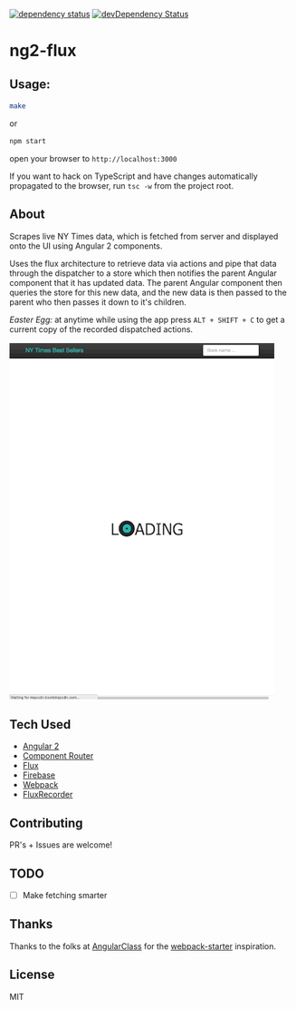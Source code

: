 [![dependency status](https://img.shields.io/david/mjw56/ng2-flux.svg)](https://david-dm.org/mjw56/ng2-flux)
[![devDependency Status](https://david-dm.org/mjw56/ng2-flux/dev-status.svg)](https://david-dm.org/mjw56/ng2-flux#info=devDependencies)

ng2-flux
========

## Usage:

```bash
make
```

or

```bash
npm start
```

open your browser to ```http://localhost:3000```

If you want to hack on TypeScript and have changes automatically propagated to the browser, run ```tsc -w``` from
the project root.

## About

Scrapes live NY Times data, which is fetched from server and displayed onto the UI using Angular 2 components.

Uses the flux architecture to retrieve data via actions and pipe that data through the dispatcher to a store
which then notifies the parent Angular component that it has updated data. The parent Angular component then queries
the store for this new data, and the new data is then passed to the parent who then passes it down to it's children.

*Easter Egg:* at anytime while using the app press ```ALT + SHIFT + C``` to get a current copy of the recorded dispatched actions.

![screen](/media/screen.gif)

## Tech Used

- [Angular 2](https://github.com/angular/angular)
- [Component Router](https://github.com/angular/router)
- [Flux](https://github.com/facebook/flux)
- [Firebase](https://www.npmjs.com/package/firebase)
- [Webpack](https://github.com/webpack/webpack)
- [FluxRecorder](https://github.com/nextminds/FluxRecorder)

## Contributing

PR's + Issues are welcome!

## TODO

- [ ] Make fetching smarter

## Thanks

Thanks to the folks at [AngularClass](https://github.com/angular-class) for the [webpack-starter](https://github.com/angular-class/angular2-webpack-starter) inspiration.

## License

MIT
